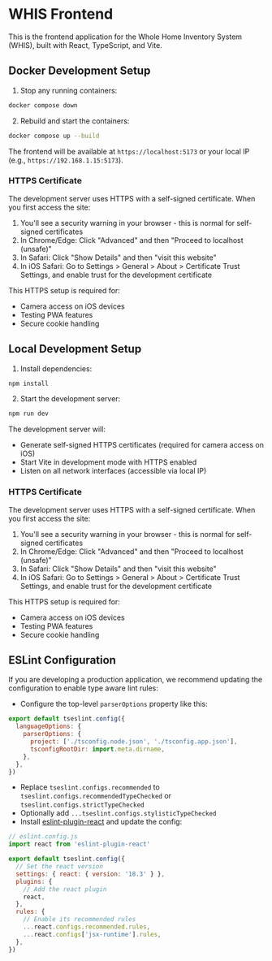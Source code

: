 # WHIS Frontend

This is the frontend application for the Whole Home Inventory System (WHIS), built with React, TypeScript, and Vite.

## Docker Development Setup

1. Stop any running containers:
```bash
docker compose down
```

2. Rebuild and start the containers:
```bash
docker compose up --build
```

The frontend will be available at `https://localhost:5173` or your local IP (e.g., `https://192.168.1.15:5173`).

### HTTPS Certificate

The development server uses HTTPS with a self-signed certificate. When you first access the site:

1. You'll see a security warning in your browser - this is normal for self-signed certificates
2. In Chrome/Edge: Click "Advanced" and then "Proceed to localhost (unsafe)"
3. In Safari: Click "Show Details" and then "visit this website"
4. In iOS Safari: Go to Settings > General > About > Certificate Trust Settings, and enable trust for the development certificate

This HTTPS setup is required for:
- Camera access on iOS devices
- Testing PWA features
- Secure cookie handling

## Local Development Setup

1. Install dependencies:
```bash
npm install
```

2. Start the development server:
```bash
npm run dev
```

The development server will:
- Generate self-signed HTTPS certificates (required for camera access on iOS)
- Start Vite in development mode with HTTPS enabled
- Listen on all network interfaces (accessible via local IP)

### HTTPS Certificate

The development server uses HTTPS with a self-signed certificate. When you first access the site:

1. You'll see a security warning in your browser - this is normal for self-signed certificates
2. In Chrome/Edge: Click "Advanced" and then "Proceed to localhost (unsafe)"
3. In Safari: Click "Show Details" and then "visit this website"
4. In iOS Safari: Go to Settings > General > About > Certificate Trust Settings, and enable trust for the development certificate

This HTTPS setup is required for:
- Camera access on iOS devices
- Testing PWA features
- Secure cookie handling

## ESLint Configuration

If you are developing a production application, we recommend updating the configuration to enable type aware lint rules:

- Configure the top-level `parserOptions` property like this:

```js
export default tseslint.config({
  languageOptions: {
    parserOptions: {
      project: ['./tsconfig.node.json', './tsconfig.app.json'],
      tsconfigRootDir: import.meta.dirname,
    },
  },
})
```

- Replace `tseslint.configs.recommended` to `tseslint.configs.recommendedTypeChecked` or `tseslint.configs.strictTypeChecked`
- Optionally add `...tseslint.configs.stylisticTypeChecked`
- Install [eslint-plugin-react](https://github.com/jsx-eslint/eslint-plugin-react) and update the config:

```js
// eslint.config.js
import react from 'eslint-plugin-react'

export default tseslint.config({
  // Set the react version
  settings: { react: { version: '18.3' } },
  plugins: {
    // Add the react plugin
    react,
  },
  rules: {
    // Enable its recommended rules
    ...react.configs.recommended.rules,
    ...react.configs['jsx-runtime'].rules,
  },
})
